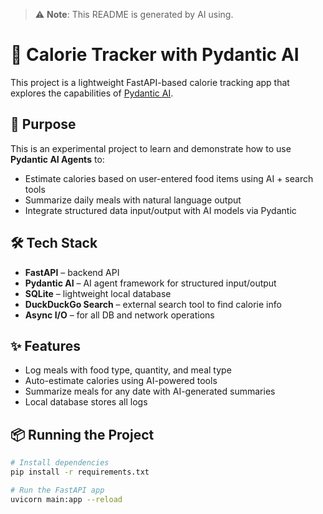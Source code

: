> ⚠️ **Note**: This README is generated by AI using.

# 🍱 Calorie Tracker with Pydantic AI

This project is a lightweight FastAPI-based calorie tracking app that explores the capabilities of [Pydantic AI](https://ai.pydantic.dev/).

## 🧠 Purpose

This is an experimental project to learn and demonstrate how to use **Pydantic AI Agents** to:

- Estimate calories based on user-entered food items using AI + search tools
- Summarize daily meals with natural language output
- Integrate structured data input/output with AI models via Pydantic

## 🛠️ Tech Stack

- **FastAPI** – backend API
- **Pydantic AI** – AI agent framework for structured input/output
- **SQLite** – lightweight local database
- **DuckDuckGo Search** – external search tool to find calorie info
- **Async I/O** – for all DB and network operations

## ✨ Features

- Log meals with food type, quantity, and meal type
- Auto-estimate calories using AI-powered tools
- Summarize meals for any date with AI-generated summaries
- Local database stores all logs

## 📦 Running the Project

```bash
# Install dependencies
pip install -r requirements.txt

# Run the FastAPI app
uvicorn main:app --reload
